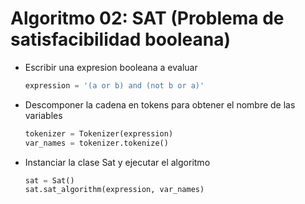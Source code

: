 # Algoritmo 02: SAT (Problema de satisfacibilidad booleana)

* Escribir una expresion booleana a evaluar

    ```python
    expression = '(a or b) and (not b or a)'
    ```

* Descomponer la cadena en tokens para obtener el nombre de las variables

    ```python
    tokenizer = Tokenizer(expression)
    var_names = tokenizer.tokenize()
    ```

* Instanciar la clase Sat y ejecutar el algoritmo

    ```python
    sat = Sat()
    sat.sat_algorithm(expression, var_names)
    ```


